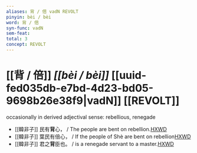 ```yaml
---
aliases: 背 / 倍 vadN REVOLT
pinyin: bèi / bèi
word: 背 / 倍
syn-func: vadN
sem-feat: 
total: 3
concept: REVOLT 
---
```

# [[背 / 倍]] *[[bèi / bèi]]*  [[uuid-fed035db-e7bd-4d23-bd05-9698b26e38f9|vadN]] [[REVOLT]]
occasionally in derived adjectival sense: rebellious, renegade
 - [[韓非子]] 民有**背**心， / The people are bent on rebellion.[HXWD](https://hxwd.org/textview.html?location=KR3c0005_tls_038-20a.9)
 - [[韓非子]] 葉民有倍心， / If the people of Shè are bent on rebellion[HXWD](https://hxwd.org/textview.html?location=KR3c0005_tls_038-23a.5)
 - [[韓非子]] 君之**背**臣也。 / is a renegade servant to a master.[HXWD](https://hxwd.org/textview.html?location=KR3c0005_tls_049-41a.12)